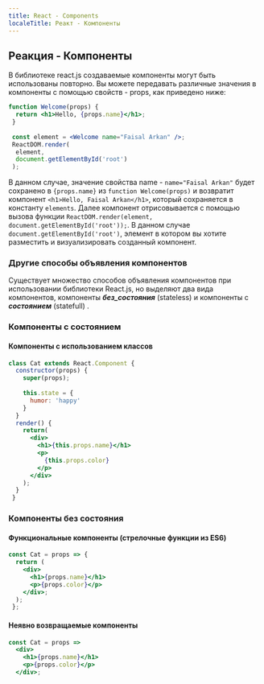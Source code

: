 ```yaml
---
title: React - Components
localeTitle: Реакт - Компоненты
---
```

## Реакция - Компоненты

В библиотеке react.js создаваемые компоненты могут быть использованы повторно. Вы можете передавать различные значения в компоненты с помощью свойств - props, как приведено ниже:

```jsx
function Welcome(props) { 
  return <h1>Hello, {props.name}</h1>; 
 } 
 
 const element = <Welcome name="Faisal Arkan" />; 
 ReactDOM.render( 
  element, 
  document.getElementById('root') 
 ); 
```

В данном случае, значение свойства name - `name="Faisal Arkan"` будет сохранено в `{props.name}` из `function Welcome(props)` и возвратит компонент `<h1>Hello, Faisal Arkan</h1>`, который сохраняется в константу `elements`. Далее компонент отрисовывается с помощью вызова функции `ReactDOM.render(element, document.getElementById('root'));`. В данном случае `document.getElementById('root')`, элемент в котором вы хотите разместить и визуализировать созданный компонент.

### Другие способы объявления компонентов

Существует множество способов объявления компонентов при использовании библиотеки React.js, но выделяют два вида компонентов, компоненты **_без_состояния_** (stateless) и  компоненты с **_состоянием_** (statefull) .

### Компоненты с состоянием

#### Компоненты с использованием классов

```jsx
class Cat extends React.Component { 
  constructor(props) { 
    super(props); 
 
    this.state = { 
      humor: 'happy' 
    } 
  } 
  render() { 
    return( 
      <div> 
        <h1>{this.props.name}</h1> 
        <p> 
          {this.props.color} 
        </p> 
      </div> 
    ); 
  } 
 } 
```

### Компоненты без состояния

#### Функциональные компоненты (стрелочные функции из ES6)

```jsx
const Cat = props => { 
  return ( 
    <div> 
      <h1>{props.name}</h1> 
      <p>{props.color}</p> 
    </div>; 
  ); 
 }; 
```

#### Неявно возвращаемые компоненты

```jsx
const Cat = props => 
  <div> 
    <h1>{props.name}</h1> 
    <p>{props.color}</p> 
  </div>; 

```
